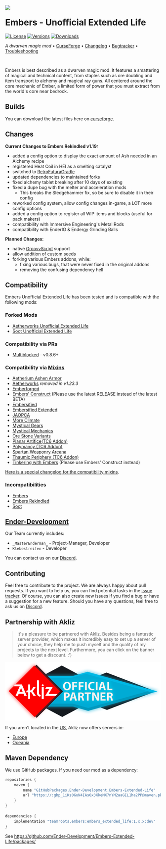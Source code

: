 <img src="project_logo.png" align="left" width="180px"/>

# Embers - Unofficial Extended Life

[![License](https://img.shields.io/github/license/Ender-Development/Embers-Extended-Life.svg?label=License)](LICENSE)
[![Versions](https://img.shields.io/curseforge/game-versions/936489?logo=curseforge&label=Game%20Version)](https://www.curseforge.com/minecraft/mc-mods/embers-extended-life)
[![Downloads](https://img.shields.io/curseforge/dt/936489?logo=curseforge&label=Downloads)](https://www.curseforge.com/minecraft/mc-mods/embers-extended-life)

*A dwarven magic mod*
• [CurseForge](https://curseforge.com/minecraft/mc-mods/embers-extended-life)
• [Changelog](CHANGELOG.md)
• [Bugtracker](https://github.com/Ender-Development/Embers-Extended-Life/issues)
• [Troubleshooting](TROUBLESHOOTING.md)

<br />

Embers is best described as a dwarven magic mod. It features a smattering of magical and technical content, from staples such as ore doubling and item transport to alchemy and magical ray guns. All centered around the core mechanic of Ember, a limited form of power that you must extract from the world's core near bedrock.

## Builds
You can download the latest files here on [curseforge](https://curseforge.com/minecraft/mc-mods/embers-extended-life).

## Changes

**Current Changes to Embers Rekindled v1.19:**
- added a config option to display the exact amount of Ash needed in an Alchemy recipe
- registered Heat Coil in HEI as a smelting catalyst
- switched to [RetroFuturaGradle](https://github.com/GTNewHorizons/RetroFuturaGradle)
- updated dependencies to maintained forks
- fixed alchemy tablet breaking after 10 days of existing
- fixed a dupe bug with the melter and acceleration mods
  - This breaks the Sledgehammer fix, so be sure to disable it in their config
- reworked config system, allow config changes in-game, a LOT more config options
- added a config option to register all WIP items and blocks (useful for pack makers)
- compatibility with Immersive Engineering's Metal Rods
- compatibility with EnderIO & Endergy Grinding Balls

**Planned Changes:**
- native [GroovyScript](https://github.com/CleanroomMC/GroovyScript) support
- allow addition of custom seeds
- forking various Embers addons, while:
  - fixing various bugs, that were never fixed in the original addons
  - removing the confusing dependency hell

## Compatibility
Embers Unofficial Extended Life has been tested and is compatible with the following mods:

### Forked Mods
- [Aetherworks Unofficial Extended Life](https://github.com/Ender-Development/Aetherworks-Extended-Life)
- [Soot Unofficial Extended Life](https://www.curseforge.com/minecraft/mc-mods/soot-extended-life)

### Compatibility via PRs
- [Multiblocked](https://www.curseforge.com/minecraft/mc-mods/multiblocked) - v0.8.6+

### Compatibility via [Mixins](https://www.curseforge.com/minecraft/mc-mods/mixin-booter)
- [Aetherium Ashen Armor](https://www.curseforge.com/minecraft/mc-mods/aetherium-ashen-armor)
- [Aetherworks](https://www.curseforge.com/minecraft/mc-mods/aetherworks) *removed in v1.23.3*
- [Emberforged](https://www.curseforge.com/minecraft/mc-mods/emberforged)
- [Embers' Construct](https://www.curseforge.com/minecraft/mc-mods/embersconstruct) (Please use the latest RELEASE instead of the latest BETA)
- [Embersified](https://www.curseforge.com/minecraft/mc-mods/embersified)
- [Embersified Extended](https://www.curseforge.com/minecraft/mc-mods/embersified-extended)
- [JAOPCA](https://www.curseforge.com/minecraft/mc-mods/jaopca)
- [More Climate](https://www.curseforge.com/minecraft/mc-mods/more-climate)
- [Mystical Gears](https://www.curseforge.com/minecraft/mc-mods/mystical-gears)
- [Mystical Mechanics](https://www.curseforge.com/minecraft/mc-mods/mysticalmechanics)
- [Ore Stone Variants](https://www.curseforge.com/minecraft/mc-mods/ore-stone-variants)
- [Planar Artifice(TC6 Addon)](https://www.curseforge.com/minecraft/mc-mods/planar-artifice)
- [Polymancy (TC6 Addon)](https://www.curseforge.com/minecraft/mc-mods/polymancy)
- [Spartan Weaponry Arcana](https://www.curseforge.com/minecraft/mc-mods/spartan-weaponry-arcana-unofficial)
- [Thaumic Periphery (TC6 Addon)](https://www.curseforge.com/minecraft/mc-mods/thaumic-periphery)
- [Tinkering with Embers](https://www.curseforge.com/minecraft/mc-mods/tinkering-with-embers) (Please use Embers' Construct instead)

[Here is a special changelog for the compatibility mixins](COMPATIBILITY.md).

### Incompatibilities
- [Embers](https://www.curseforge.com/minecraft/mc-mods/embers)
- [Embers Rekindled](https://www.curseforge.com/minecraft/mc-mods/embers-rekindled)
- [Soot](https://www.curseforge.com/minecraft/mc-mods/soot)

## [Ender-Development](https://github.com/Ender-Development)

Our Team currently includes:
- `_MasterEnderman_` - Project-Manager, Developer
- `Klebestreifen` - Developer

You can contact us on our [Discord](https://discord.gg/JF7x2vG).

## Contributing
Feel free to contribute to the project. We are always happy about pull requests.
If you want to help us, you can find potential tasks in the [issue tracker](https://github.com/Ender-Development/Embers-Extended-Life/issues).
Of course, you can also create new issues if you find a bug or have a suggestion for a new feature.
Should you have any questions, feel free to ask us on [Discord](https://discord.gg/JF7x2vG).

## Partnership with Akliz

> It's a pleasure to be partnered with Akliz. Besides being a fantastic server provider, which makes it incredibly easy to set up a server of your choice, they help me to push myself and the quality of my projects to the next level. Furthermore, you can click on the banner below to get a discount. :')

<a href="https://www.akliz.net/enderman"><img src="https://github.com/MasterEnderman/Zerblands-Remastered/raw/master/Akliz_Partner.png" align="center"/></a>

If you aren't located in the [US](https://www.akliz.net/enderman), Akliz now offers servers in:

- [Europe](https://www.akliz.net/enderman-eu)
- [Oceania](https://www.akliz.net/enderman-oce)

## Maven Dependency
We use GitHub packages. If you need our mod as a dependency:

```groovy
repositories {
    maven {
        name "GitHubPackages.Ender-Development.Embers-Extended-Life"
        url "https://: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@maven.pkg.github.com/Ender-Development/Embers-Extended-Life"
    }
}

dependencies {
    implementation "teamroots.embers:embers_extended_life:1.x.x:dev"
}
```

See https://github.com/Ender-Development/Embers-Extended-Life/packages/
